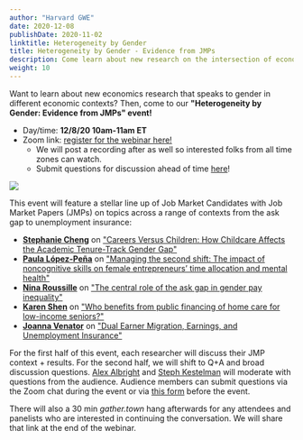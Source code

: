 ```yaml
---
author: "Harvard GWE"
date: 2020-12-08
publishDate: 2020-11-02
linktitle: Heterogeneity by Gender
title: Heterogeneity by Gender - Evidence from JMPs
description: Come learn about new research on the intersection of economics and gender from current Job Market Candidates!
weight: 10
---
```


Want to learn about new economics research that speaks to gender in different economic contexts? Then, come to our **"Heterogeneity by Gender: Evidence from JMPs" event!** 

- Day/time: **12/8/20 10am-11am ET**
- Zoom link: [register for the webinar here!](https://harvard.zoom.us/webinar/register/WN_Y5S2_QwyRkeeD4vSyweZIw) 
  - We will post a recording after as well so interested folks from all time zones can watch.
  - Submit questions for discussion ahead of time [here](https://forms.gle/rMLJnaj55e6ySSuY7)!

![](/posts/jmp-event/banner2.png)

This event will feature a stellar line up of Job Market Candidates with Job Market Papers (JMPs) on topics across a range of contexts from the ask gap to unemployment insurance: 

- [**Stephanie Cheng**](https://scholar.harvard.edu/sdcheng) on ["Careers Versus Children: How Childcare Affects the Academic Tenure-Track Gender Gap"](https://scholar.harvard.edu/files/sdcheng/files/sdcheng_kids_jmpv7.pdf)
- [**Paula López-Peña**](https://sites.google.com/view/plopezpena) on ["Managing the second shift: The impact of noncognitive skills on female entrepreneurs’ time allocation and mental health"](https://www.dropbox.com/s/mpzuyjoyskdavoo/lopezpena-jmp-201102.pdf?dl=0)
- [**Nina Roussille**](https://ninaroussille.github.io/) on ["The central role of the ask gap in gender pay inequality"](https://ninaroussille.github.io/files/Roussille_askgap.pdf)
- [**Karen Shen**](https://scholar.harvard.edu/kshen) on ["Who benefits from public financing of home care for low-income seniors?"](https://scholar.harvard.edu/files/kshen/files/caregivers.pdf)
- [**Joanna Venator**](https://joannavenator.com) on ["Dual Earner Migration, Earnings, and Unemployment Insurance"](https://joannavenator.files.wordpress.com/2020/11/venator_jmp_uifortrailingspouses1142020.pdf)

For the first half of this event, each researcher will discuss their JMP context + results. For the second half, we will shift to Q+A and broad discussion questions. [Alex Albright](https://scholar.harvard.edu/apalbright) and [Steph Kestelman](https://skestelman.github.io/) will moderate with questions from the audience. Audience members can submit questions via the Zoom chat during the event or via [this form](https://forms.gle/rMLJnaj55e6ySSuY7) before the event.

There will also a 30 min *gather.town* hang afterwards for any attendees and panelists who are interested in continuing the conversation. We will share that link at the end of the webinar.
